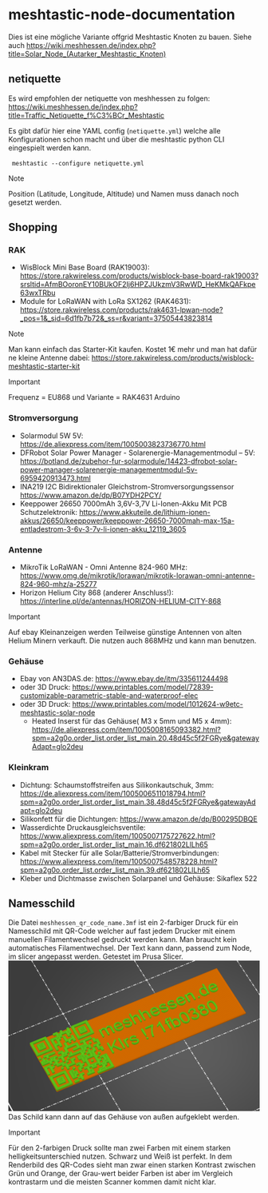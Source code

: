 # meshtastic-node-documentation

Dies ist eine mögliche Variante offgrid Meshtastic Knoten zu bauen. Siehe auch https://wiki.meshhessen.de/index.php?title=Solar_Node_(Autarker_Meshtastic_Knoten)

## netiquette

Es wird empfohlen der netiquette von meshhessen zu folgen: https://wiki.meshhessen.de/index.php?title=Traffic_Netiquette_f%C3%BCr_Meshtastic

Es gibt dafür hier eine YAML config (`netiquette.yml`) welche alle Konfigurationen schon macht und über die meshtastic python CLI eingespielt werden kann. 

```
 meshtastic --configure netiquette.yml 
```
> [!NOTE]
> Position (Latitude, Longitude, Altitude) und Namen muss danach noch gesetzt werden.


## Shopping

### RAK

* WisBlock Mini Base Board (RAK19003):  https://store.rakwireless.com/products/wisblock-base-board-rak19003?srsltid=AfmBOoronEY10BUkOF2Ij6HPZJUkzmV3RwWD_HeKMkQAFkpe63wxTRbu
* Module for LoRaWAN with LoRa SX1262 (RAK4631): https://store.rakwireless.com/products/rak4631-lpwan-node?_pos=1&_sid=6d1fb7b72&_ss=r&variant=37505443823814

> [!NOTE]
> Man kann einfach das Starter-Kit kaufen. Kostet 1€ mehr und man hat dafür ne kleine Antenne dabei: https://store.rakwireless.com/products/wisblock-meshtastic-starter-kit

> [!IMPORTANT]
> Frequenz = EU868 und Variante = RAK4631 Arduino


### Stromversorgung
* Solarmodul 5W 5V: https://de.aliexpress.com/item/1005003823736770.html
* DFRobot Solar Power Manager - Solarenergie-Managementmodul – 5V: https://botland.de/zubehor-fur-solarmodule/14423-dfrobot-solar-power-manager-solarenergie-managementmodul-5v-6959420913473.html
* INA219 I2C Bidirektionaler Gleichstrom-Stromversorgungssensor https://www.amazon.de/dp/B07YDH2PCY/
* Keeppower 26650 7000mAh 3,6V-3,7V Li-Ionen-Akku Mit PCB Schutzelektronik: https://www.akkuteile.de/lithium-ionen-akkus/26650/keeppower/keeppower-26650-7000mah-max-15a-entladestrom-3-6v-3-7v-li-ionen-akku_12119_3605
  
### Antenne
* MikroTik LoRaWAN - Omni Antenne 824-960 MHz:  https://www.omg.de/mikrotik/lorawan/mikrotik-lorawan-omni-antenne-824-960-mhz/a-25277
* Horizon Helium City 868 (anderer Anschluss!): https://interline.pl/de/antennas/HORIZON-HELIUM-CITY-868

> [!IMPORTANT]
> Auf ebay Kleinanzeigen werden Teilweise günstige Antennen von alten Helium Minern verkauft. Die nutzen auch 868MHz und kann man benutzen. 


### Gehäuse 
* Ebay von AN3DAS.de:  https://www.ebay.de/itm/335611244498
* oder 3D Druck: https://www.printables.com/model/72839-customizable-parametric-stable-and-waterproof-elec
* oder 3D Druck: https://www.printables.com/model/1012624-w9etc-meshtastic-solar-node
  * Heated Inserst für das Gehäuse( M3 x 5mm und M5 x 4mm): https://de.aliexpress.com/item/1005008165093382.html?spm=a2g0o.order_list.order_list_main.20.48d45c5f2FGRye&gatewayAdapt=glo2deu
 
### Kleinkram
* Dichtung: Schaumstoffstreifen aus Silikonkautschuk, 3mm: https://de.aliexpress.com/item/1005006511018794.html?spm=a2g0o.order_list.order_list_main.38.48d45c5f2FGRye&gatewayAdapt=glo2deu
* Silikonfett für die Dichtungen: https://www.amazon.de/dp/B00295DBQE
* Wasserdichte Druckausgleichsventile: https://www.aliexpress.com/item/1005007175727622.html?spm=a2g0o.order_list.order_list_main.16.df621802LlLh65
* Kabel mit Stecker für alle Solar/Batterie/Stromverbindungen: https://www.aliexpress.com/item/1005007548578228.html?spm=a2g0o.order_list.order_list_main.39.df621802LlLh65
* Kleber und Dichtmasse zwischen Solarpanel und Gehäuse: Sikaflex 522

## Namesschild

Die Datei `meshhessen_qr_code_name.3mf` ist ein 2-farbiger Druck für ein Namesschild mit QR-Code welcher auf fast jedem Drucker mit einem manuellen Filamentwechsel gedruckt werden kann. Man braucht kein automatisches Filamentwechsel. 
Der Text kann dann, passend zum Node, im slicer angepasst werden. Getestet im Prusa Slicer.
![alt text](meshhessen_qr_code.png "QR Code")
Das Schild kann dann auf das Gehäuse von außen aufgeklebt werden.

> [!IMPORTANT]
> Für den 2-farbigen Druck sollte man zwei Farben mit einem starken helligkeitsunterschied nutzen. Schwarz und Weiß ist perfekt. In dem Renderbild des QR-Codes sieht man zwar einen starken Kontrast zwischen Grün und Orange, der Grau-wert beider Farben ist aber im Vergleich kontrastarm und die meisten Scanner kommen damit nicht klar. 




